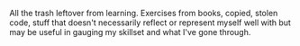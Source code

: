 All the trash leftover from learning. Exercises from books, copied, stolen code, stuff that doesn't necessarily reflect or represent myself well with but may be useful in gauging my skillset and what I've gone through.

